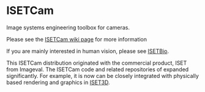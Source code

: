 # ISETCam

Image systems engineering toolbox for cameras.

Please see the [ISETCam wiki page](https://github.com/iset/isetcam/wiki) for more information 

If you are mainly interested in human vision, please see [ISETBio](https://github.com/isetbio/isetbio/wiki).

This ISETCam distribution originated with the commercial product, ISET from Imageval. The ISETCam code and related repositories of expanded significantly.  For example, it is now can be closely integrated with physically based rendering and graphics in [ISET3D](https://github.com/ISET/iset3d/wiki).

